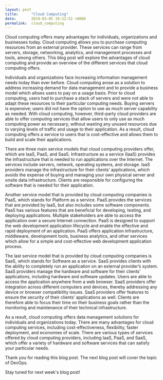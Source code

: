 ```yaml
---
layout: post
title:      "Cloud Computing"
date:       2019-03-05 19:22:52 +0000
permalink:  cloud_computing
---
```



Cloud computing offers many advantages for individuals, organizations and businesses today. Cloud computing allows you to purchase computing resources from an external provider. These services can range from servers, storage, networking, analytics, and management processes and tools, among others. This blog post will explore the advantages of cloud computing and provide an overview of the different services that cloud computing offers.

Individuals and organizations face increasing information management needs today than ever before. Cloud computing arose as a solution to address increasing demand for data management and to provide a business model which allows users to pay on a usage basis. Prior to cloud computing, users had to purchase a stack of servers and were not able to adapt these resources to their particular computing needs. Buying servers is expensive; users did not have the option to use as much server capability as needed. With cloud computing, however, third-party cloud providers are able to offer computing services that allow users to only use as much computing power as necessary, without wasting any unused resources due to varying levels of traffic and usage to their application. As a result, cloud computing offers a service to users that is cost-effective and allows them to build and scale their applications. 

There are three main service models that cloud computing providers offer, which are IaaS, PaaS, and SaaS. Infrastructure as a service (IaaS) provides the infrastructure that is needed to run applications over the Internet. The services include servers, network, operating systems, and storage. IaaS providers manage the infrastructure for their clients’ applications, which avoids the expense of buying and managing your own physical server and onsite data infrastructure. Clients are responsible for configuring the software that is needed for their application.

Another service model that is provided by cloud computing companies is PaaS, which stands for Platform as a service. PaaS provides the services that are provided by IaaS, but also includes some software components. PaaS has various features that are beneficial for developing, testing, and deploying applications. Multiple stakeholders are able to access the application over a secure Internet connection. PaaS is designed to support the web development application lifecycle and enable the effective and rapid deployment of an application. PaaS offers application infrastructure, middleware, development tools, business analytics, and other services which allow for a simple and cost-effective web development application process.

The last service model that is provided by cloud computing companies is SaaS, which stands for Software as a service. SaaS provides clients with the ability to completely run an application on an external provider’s system. SaaS providers manage the hardware and software for their clients’ applications, including hardware and software updates. Users are able to access the application anywhere from a web browser. SaaS providers offer integration across different computers and devices, thereby addressing any device or browser compatibility issues. SaaS providers offer features to ensure the security of their clients’ applications as well. Clients are therefore able to focus their time on their business goals rather than the monitoring and maintenance of their technical infrastructure. 

As a result, cloud computing offers data management solutions for individuals and organizations today. There are many advantages for cloud computing services, including cost-effectiveness, flexibility, faster deployment, and economies of scale. There are various types of services offered by cloud computing providers, including IaaS, PaaS, and SaaS, which offer a variety of hardware and software services that can satisfy your particular needs. 

Thank you for reading this blog post. The next blog post will cover the topic of DevOps. 

Stay tuned for next week's blog post!

